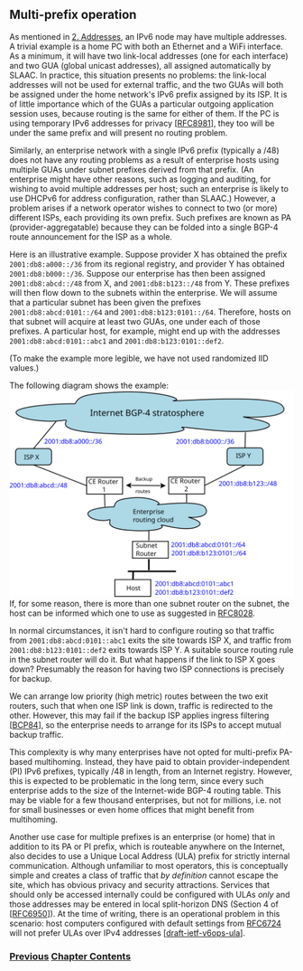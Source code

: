 ## Multi-prefix operation

As mentioned in [2. Addresses](../2.%20IPv6%20Basic%20Technology/Addresses.md), an IPv6 node may have multiple addresses. A trivial example is a home PC with both an Ethernet and a WiFi interface. As a minimum, it will have two link-local addresses (one for each interface) and two GUA (global unicast addresses), all assigned automatically by SLAAC. In practice, this situation presents no problems: the link-local addresses will not be used for external traffic, and the two GUAs will both be assigned under the home network's IPv6 prefix assigned by its ISP. It is of little importance which of the GUAs a particular outgoing application session uses, because routing is the same for either of them. If the PC is using temporary IPv6 addresses for privacy \[[RFC8981](https://www.rfc-editor.org/info/rfc8981)], they too will be under the same prefix and will present no routing problem.

Similarly, an enterprise network with a single IPv6 prefix (typically a /48) does not have any routing problems as a result of enterprise hosts using multiple GUAs under subnet prefixes derived from that prefix. (An enterprise might have other reasons, such as logging and auditing, for wishing to avoid multiple addresses per host; such an enterprise is likely to use DHCPv6 for address configuration, rather than SLAAC.) However, a problem arises if a network operator wishes to connect to two (or more) different ISPs, each providing its own prefix. Such prefixes are known as PA (provider-aggregatable) because they can be folded into a single BGP-4 route announcement for the ISP as a whole.

Here is an illustrative example. Suppose provider X has obtained the prefix ```2001:db8:a000::/36``` from its regional registry, and provider Y has obtained ```2001:db8:b000::/36```. Suppose our enterprise has then been assigned ```2001:db8:abcd::/48``` from X, and ```2001:db8:b123::/48``` from Y. These prefixes will then flow down to the subnets within the enterprise. We will assume that a particular subnet has been given the prefixes ```2001:db8:abcd:0101::/64``` and ```2001:db8:b123:0101::/64```. Therefore, hosts on that subnet will acquire at least two GUAs, one under each of those prefixes. A particular host, for example, might end up with the addresses ```2001:db8:abcd:0101::abc1``` and ```2001:db8:b123:0101::def2```.

(To make the example more legible, we have not used randomized IID values.)

The following diagram shows the example:
<img src="./multiPrefix.svg" alt="Routers and routing clouds as described above">
If, for some reason, there is more than one subnet router on the subnet, the host can be informed which one to use as suggested in [RFC8028](https://www.rfc-editor.org/info/rfc8028).

In normal circumstances, it isn't hard to configure routing so that traffic from ```2001:db8:abcd:0101::abc1``` exits the site towards ISP X, and traffic from ```2001:db8:b123:0101::def2``` exits towards ISP Y. A suitable source routing rule in the subnet router will do it. But what happens if the link to ISP X goes down? Presumably the reason for having two ISP connections is precisely for backup.

We can arrange low priority (high metric) routes between the two exit routers, such that when one ISP link is down, traffic is redirected to the other. However, this may fail if the backup ISP applies ingress filtering \[[BCP84](https://www.rfc-editor.org/info/bcp84)], so the enterprise needs to arrange for its ISPs to accept mutual backup traffic.

This complexity is why many enterprises have not opted for multi-prefix PA-based multihoming. Instead, they have paid to obtain provider-independent (PI) IPv6 prefixes, typically /48 in length, from an Internet registry. However, this is expected to be problematic in the long term, since every such enterprise adds to the size of the Internet-wide BGP-4 routing table. This may be viable for a few thousand enterprises, but not for millions, i.e. not for small businesses or even home offices that might benefit from multihoming.

Another use case for multiple prefixes is an enterprise (or home) that in addition to its PA or PI prefix, which is routeable anywhere on the Internet, also decides to use a Unique Local Address (ULA) prefix for strictly internal communication. Although unfamiliar to most operators, this is conceptually simple and creates a class of traffic that *by definition* cannot escape the site, which has obvious privacy and security attractions. Services that should only be accessed internally could be configured with ULAs *only* and those addresses may be entered in local split-horizon DNS (Section 4 of \[[RFC6950](https://www.rfc-editor.org/info/rfc6950)]). At the time of writing, there is an operational problem in this scenario: host computers configured with default settings from [RFC6724](https://www.rfc-editor.org/info/rfc6724) will not prefer ULAs over IPv4 addresses \[[draft-ietf-v6ops-ula](https://datatracker.ietf.org/doc/draft-ietf-v6ops-ula/)].

<!-- Link lines generated automatically; do not delete -->
### [<ins>Previous</ins>](Security%20operation.md) [<ins>Chapter Contents</ins>](6.%20Management%20and%20Operations.md)
